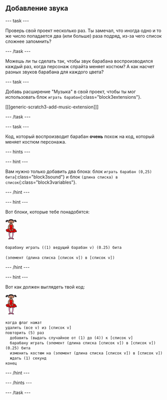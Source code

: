 ## Добавление звука

\--- task \---

Проверь свой проект несколько раз. Ты замечал, что иногда одно и то же число попадается два (или больше) раза подряд, из-за чего список сложнее запомнить?

\--- /task \---

Можешь ли ты сделать так, чтобы звук барабана воспроизводился каждый раз, когда персонаж спрайта меняет костюм? А как насчет разных звуков барабана для каждого цвета?

\--- task \---

Добавь расширение "Музыка" в свой проект, чтобы ты мог использовать блок `играть барабан`{:class="block3extensions"}.

[[[generic-scratch3-add-music-extension]]]

\--- /task \---

\--- task \---

Код, который воспроизводит барабан **очень** похож на код, который меняет костюм персонажа.

\--- hints \---

\--- hint \---

Вам нужно только добавить два блока: блок `играть барабан (0,25) бита`{:class="block3sound"} и блок `(длина списка) в список`{:class="block3variables"}.

\--- /hint \---

\--- hint \---

Вот блоки, которые тебе понадобятся:

![балерина](images/ballerina.png)

```blocks3
барабану играть ((1) ведущий барабан v) (0.25) бита

(элемент (длина списка [список v]) в [список v])
```

\--- /hint \---

\--- hint \---

Вот как должен выглядеть твой код:

![балерина](images/ballerina.png)

```blocks3
когда флаг нажат
удалить (все v) из [список v]
повторить (5) раз 
  добавить (выдать случайное от (1) до (4)) к [список v]
  барабану играть (элемент (длина списка [список v]) в [список v]) (0.25) бита
  изменить костюм на (элемент (длина списка [список v]) в [список v])
  ждать (1) секунд
конец
```

\--- /hint \---

\--- /hints \---

\--- /task \---